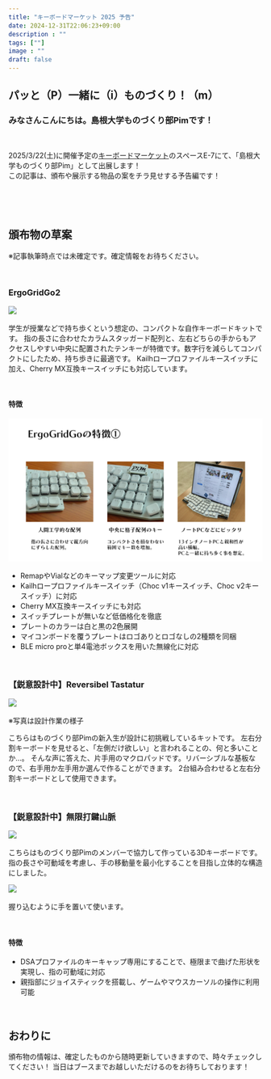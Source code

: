 ```yaml
---
title: "キーボードマーケット 2025 予告"
date: 2024-12-31T22:06:23+09:00
description : ""
tags: [""]
image : ""
draft: false
---
```


## パッと（P）一緒に（i）ものづくり！（m）
### みなさんこんにちは。島根大学ものづくり部Pimです！

&nbsp;

2025/3/22(土)に開催予定の[キーボードマーケット](https://keyket.jp/tokyo-2025)のスペースE-7にて、「島根大学ものづくり部Pim」として出展します！<br>
この記事は、頒布や展示する物品の案をチラ見せする予告編です！

&nbsp;

&nbsp;

## 頒布物の草案

※記事執筆時点では未確定です。確定情報をお待ちください。

&nbsp;

### ErgoGridGo2

![](/images/EGG2_202412.jpg)

学生が授業などで持ち歩くという想定の、コンパクトな自作キーボードキットです。
指の長さに合わせたカラムスタッガード配列と、左右どちらの手からもアクセスしやすい中央に配置されたテンキーが特徴です。数字行を減らしてコンパクトにしたため、持ち歩きに最適です。
Kailhロープロファイルキースイッチに加え、Cherry MX互換キースイッチにも対応しています。

&nbsp;

#### 特徴

![](/images/slide3.PNG)

- RemapやVialなどのキーマップ変更ツールに対応
- Kailhロープロファイルキースイッチ（Choc v1キースイッチ、Choc v2キースイッチ）に対応
- Cherry MX互換キースイッチにも対応
- スイッチプレートが無いなど低価格化を徹底
- プレートのカラーは白と黒の2色展開
- マイコンボードを覆うプレートはロゴありとロゴなしの2種類を同梱
- BLE micro proと単4電池ボックスを用いた無線化に対応


&nbsp;


### 【鋭意設計中】Reversibel Tastatur

![](/images/RTinProgress.jpg)

※写真は設計作業の様子

こちらはものづくり部Pimの新入生が設計に初挑戦しているキットです。
左右分割キーボードを見せると、「左側だけ欲しい」と言われることの、何と多いことか...。
そんな声に答えた、片手用のマクロパッドです。リバーシブルな基板なので、右手用か左手用か選んで作ることができます。
2台組み合わせると左右分割キーボードとして使用できます。

&nbsp;


### 【鋭意設計中】無限打鍵山脈

![](/images/MDS_Prototype.jpg)

こちらはものづくり部Pimのメンバーで協力して作っている3Dキーボードです。
指の長さや可動域を考慮し、手の移動量を最小化することを目指し立体的な構造にしました。

![](/images/MDS_Proto_grab.jpg)

握り込むように手を置いて使います。

&nbsp;

#### 特徴

- DSAプロファイルのキーキャップ専用にすることで、極限まで曲げた形状を実現し、指の可動域に対応
- 親指部にジョイスティックを搭載し、ゲームやマウスカーソルの操作に利用可能

&nbsp;


## おわりに
頒布物の情報は、確定したものから随時更新していきますので、時々チェックしてください！
当日はブースまでお越しいただけるのをお待ちしております！
